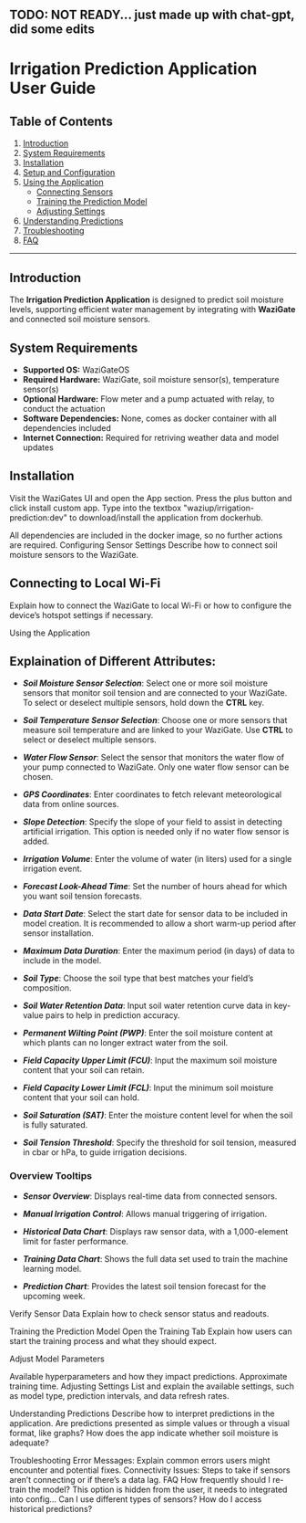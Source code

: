 TODO: NOT READY... just made up with chat-gpt, did some edits
---------------
# Irrigation Prediction Application User Guide

## Table of Contents
1. [Introduction](#introduction)
2. [System Requirements](#system-requirements)
3. [Installation](#installation)
4. [Setup and Configuration](#setup-and-configuration)
5. [Using the Application](#using-the-application)
   - [Connecting Sensors](#connecting-sensors)
   - [Training the Prediction Model](#training-the-prediction-model)
   - [Adjusting Settings](#adjusting-settings)
6. [Understanding Predictions](#understanding-predictions)
7. [Troubleshooting](#troubleshooting)
8. [FAQ](#faq)

---

## Introduction
The **Irrigation Prediction Application** is designed to predict soil moisture levels, supporting efficient water management by integrating with **WaziGate** and connected soil moisture sensors.

## System Requirements
- **Supported OS:** WaziGateOS
- **Required Hardware:** WaziGate, soil moisture sensor(s), temperature sensor(s)
- **Optional Hardware:** Flow meter and a pump actuated with relay, to conduct the actuation
- **Software Dependencies:** None, comes as docker container with all dependencies included
- **Internet Connection:** Required for retriving weather data and model updates


Installation
-------
Visit the WaziGates UI and open the App section. Press the plus button and click install custom app. Type into the textbox "waziup/irrigation-prediction:dev" to download/install the application from dockerhub. 

All dependencies are included in the docker image, so no further actions are required.
Configuring Sensor Settings
Describe how to connect soil moisture sensors to the WaziGate.

Connecting to Local Wi-Fi
------------------------
Explain how to connect the WaziGate to local Wi-Fi or how to configure the device’s hotspot settings if necessary.

Using the Application

Explaination of Different Attributes:
-------------------------------------
- ***Soil Moisture Sensor Selection***: Select one or more soil moisture sensors that monitor soil tension and are connected to your WaziGate. To select or deselect multiple sensors, hold down the **CTRL** key.

- ***Soil Temperature Sensor Selection***: Choose one or more sensors that measure soil temperature and are linked to your WaziGate. Use **CTRL** to select or deselect multiple sensors.

- ***Water Flow Sensor***: Select the sensor that monitors the water flow of your pump connected to WaziGate. Only one water flow sensor can be chosen.

- ***GPS Coordinates***: Enter coordinates to fetch relevant meteorological data from online sources.

- ***Slope Detection***: Specify the slope of your field to assist in detecting artificial irrigation. This option is needed only if no water flow sensor is added.

- ***Irrigation Volume***: Enter the volume of water (in liters) used for a single irrigation event.

- ***Forecast Look-Ahead Time***: Set the number of hours ahead for which you want soil tension forecasts.

- ***Data Start Date***: Select the start date for sensor data to be included in model creation. It is recommended to allow a short warm-up period after sensor installation.

- ***Maximum Data Duration***: Enter the maximum period (in days) of data to include in the model.

- ***Soil Type***: Choose the soil type that best matches your field’s composition.

- ***Soil Water Retention Data***: Input soil water retention curve data in key-value pairs to help in prediction accuracy.

- ***Permanent Wilting Point (PWP)***: Enter the soil moisture content at which plants can no longer extract water from the soil.

- ***Field Capacity Upper Limit (FCU)***: Input the maximum soil moisture content that your soil can retain.

- ***Field Capacity Lower Limit (FCL)***: Input the minimum soil moisture content that your soil can hold.

- ***Soil Saturation (SAT)***: Enter the moisture content level for when the soil is fully saturated.

- ***Soil Tension Threshold***: Specify the threshold for soil tension, measured in cbar or hPa, to guide irrigation decisions.

### Overview Tooltips
- ***Sensor Overview***: Displays real-time data from connected sensors.

- ***Manual Irrigation Control***: Allows manual triggering of irrigation.

- ***Historical Data Chart***: Displays raw sensor data, with a 1,000-element limit for faster performance.

- ***Training Data Chart***: Shows the full data set used to train the machine learning model.

- ***Prediction Chart***: Provides the latest soil tension forecast for the upcoming week.



Verify Sensor Data
Explain how to check sensor status and readouts.

Training the Prediction Model
Open the Training Tab
Explain how users can start the training process and what they should expect.

Adjust Model Parameters

Available hyperparameters and how they impact predictions.
Approximate training time.
Adjusting Settings
List and explain the available settings, such as model type, prediction intervals, and data refresh rates.

Understanding Predictions
Describe how to interpret predictions in the application. Are predictions presented as simple values or through a visual format, like graphs? How does the app indicate whether soil moisture is adequate?

Troubleshooting
Error Messages: Explain common errors users might encounter and potential fixes.
Connectivity Issues: Steps to take if sensors aren’t connecting or if there’s a data lag.
FAQ
How frequently should I re-train the model? This option is hidden from the user, it needs to integrated into config...
Can I use different types of sensors?
How do I access historical predictions?